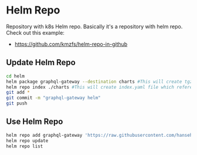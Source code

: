 # Helm Repo
Repository with k8s Helm repo.
Basically it's a repository with helm repo.
Check out this example:
- https://github.com/kmzfs/helm-repo-in-github

## Update Helm Repo
```bash
cd helm
helm package graphql-gateway --destination charts #This will create tgz file with chart in charts directory
helm repo index ./charts #This will create index.yaml file which references graphql-gateway.yaml
git add *
git commit -m "graphql-gateway helm"
git push
```

## Use Helm Repo
```bash
helm repo add graphql-gateway 'https://raw.githubusercontent.com/hansehe/graphql-gateway/master/helm/charts'
helm repo update
helm repo list
```

